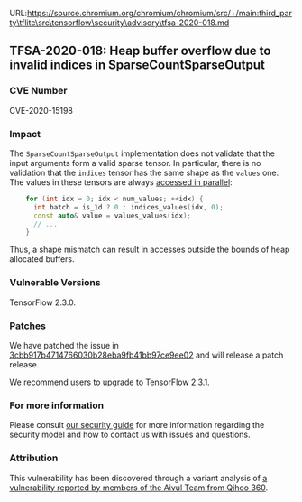 URL:https://source.chromium.org/chromium/chromium/src/+/main:third_party\tflite\src\tensorflow\security\advisory\tfsa-2020-018.md
## TFSA-2020-018: Heap buffer overflow due to invalid indices in SparseCountSparseOutput

### CVE Number
CVE-2020-15198

### Impact
The `SparseCountSparseOutput` implementation does not validate that the input
arguments form a valid sparse tensor. In particular, there is no validation that
the `indices` tensor has the same shape as the `values` one. The values in these
tensors are always [accessed in
parallel](https://github.com/tensorflow/tensorflow/blob/0e68f4d3295eb0281a517c3662f6698992b7b2cf/tensorflow/core/kernels/count_ops.cc#L193-L195):
```cc
    for (int idx = 0; idx < num_values; ++idx) {
      int batch = is_1d ? 0 : indices_values(idx, 0);
      const auto& value = values_values(idx);
      // ...
    }
```

Thus, a shape mismatch can result in accesses outside the bounds of heap
allocated buffers.

### Vulnerable Versions
TensorFlow 2.3.0.

### Patches
We have patched the issue in
[3cbb917b4714766030b28eba9fb41bb97ce9ee02](https://github.com/tensorflow/tensorflow/commit/3cbb917b4714766030b28eba9fb41bb97ce9ee02)
and will release a patch release.

We recommend users to upgrade to TensorFlow 2.3.1.

### For more information
Please consult [our security
guide](https://github.com/tensorflow/tensorflow/blob/master/SECURITY.md) for
more information regarding the security model and how to contact us with issues
and questions.

### Attribution
This vulnerability has been discovered through a variant analysis of [a
vulnerability reported by members of the Aivul Team from Qihoo
360](https://github.com/tensorflow/tensorflow/blob/master/tensorflow/security/advisory/tfsa-2020-015.md).
